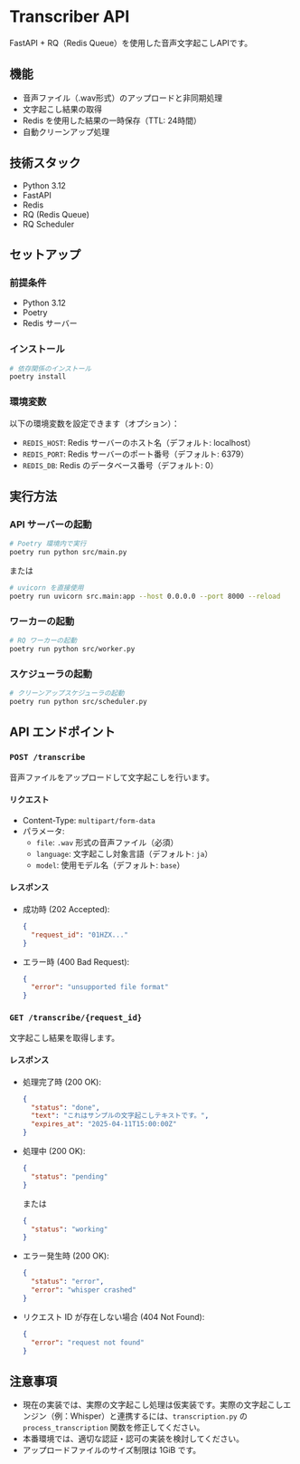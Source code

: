 # Transcriber API

FastAPI + RQ（Redis Queue）を使用した音声文字起こしAPIです。

## 機能

- 音声ファイル（.wav形式）のアップロードと非同期処理
- 文字起こし結果の取得
- Redis を使用した結果の一時保存（TTL: 24時間）
- 自動クリーンアップ処理

## 技術スタック

- Python 3.12
- FastAPI
- Redis
- RQ (Redis Queue)
- RQ Scheduler

## セットアップ

### 前提条件

- Python 3.12
- Poetry
- Redis サーバー

### インストール

```bash
# 依存関係のインストール
poetry install
```

### 環境変数

以下の環境変数を設定できます（オプション）：

- `REDIS_HOST`: Redis サーバーのホスト名（デフォルト: localhost）
- `REDIS_PORT`: Redis サーバーのポート番号（デフォルト: 6379）
- `REDIS_DB`: Redis のデータベース番号（デフォルト: 0）

## 実行方法

### API サーバーの起動

```bash
# Poetry 環境内で実行
poetry run python src/main.py
```

または

```bash
# uvicorn を直接使用
poetry run uvicorn src.main:app --host 0.0.0.0 --port 8000 --reload
```

### ワーカーの起動

```bash
# RQ ワーカーの起動
poetry run python src/worker.py
```

### スケジューラの起動

```bash
# クリーンアップスケジューラの起動
poetry run python src/scheduler.py
```

## API エンドポイント

### `POST /transcribe`

音声ファイルをアップロードして文字起こしを行います。

#### リクエスト

- Content-Type: `multipart/form-data`
- パラメータ:
  - `file`: `.wav` 形式の音声ファイル（必須）
  - `language`: 文字起こし対象言語（デフォルト: `ja`）
  - `model`: 使用モデル名（デフォルト: `base`）

#### レスポンス

- 成功時 (202 Accepted):

  ```json
  {
    "request_id": "01HZX..."
  }
  ```

- エラー時 (400 Bad Request):

  ```json
  {
    "error": "unsupported file format"
  }
  ```

### `GET /transcribe/{request_id}`

文字起こし結果を取得します。

#### レスポンス

- 処理完了時 (200 OK):

  ```json
  {
    "status": "done",
    "text": "これはサンプルの文字起こしテキストです。",
    "expires_at": "2025-04-11T15:00:00Z"
  }
  ```

- 処理中 (200 OK):

  ```json
  {
    "status": "pending"
  }
  ```

  または

  ```json
  {
    "status": "working"
  }
  ```

- エラー発生時 (200 OK):

  ```json
  {
    "status": "error",
    "error": "whisper crashed"
  }
  ```

- リクエスト ID が存在しない場合 (404 Not Found):

  ```json
  {
    "error": "request not found"
  }
  ```

## 注意事項

- 現在の実装では、実際の文字起こし処理は仮実装です。実際の文字起こしエンジン（例：Whisper）と連携するには、`transcription.py` の `process_transcription` 関数を修正してください。
- 本番環境では、適切な認証・認可の実装を検討してください。
- アップロードファイルのサイズ制限は 1GiB です。
